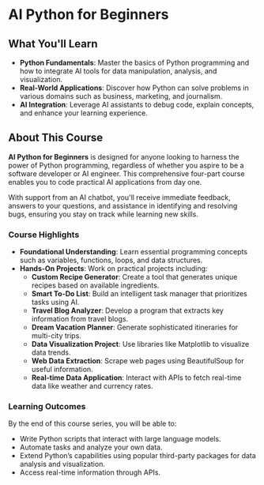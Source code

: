 # AI Python for Beginners

## What You'll Learn

- **Python Fundamentals**: Master the basics of Python programming and how to integrate AI tools for data manipulation, analysis, and visualization.
- **Real-World Applications**: Discover how Python can solve problems in various domains such as business, marketing, and journalism.
- **AI Integration**: Leverage AI assistants to debug code, explain concepts, and enhance your learning experience.

## About This Course

**AI Python for Beginners** is designed for anyone looking to harness the power of Python programming, regardless of whether you aspire to be a software developer or AI engineer. This comprehensive four-part course enables you to code practical AI applications from day one.

With support from an AI chatbot, you'll receive immediate feedback, answers to your questions, and assistance in identifying and resolving bugs, ensuring you stay on track while learning new skills.

### Course Highlights

- **Foundational Understanding**: Learn essential programming concepts such as variables, functions, loops, and data structures.
- **Hands-On Projects**: Work on practical projects including:
  - **Custom Recipe Generator**: Create a tool that generates unique recipes based on available ingredients.
  - **Smart To-Do List**: Build an intelligent task manager that prioritizes tasks using AI.
  - **Travel Blog Analyzer**: Develop a program that extracts key information from travel blogs.
  - **Dream Vacation Planner**: Generate sophisticated itineraries for multi-city trips.
  - **Data Visualization Project**: Use libraries like Matplotlib to visualize data trends.
  - **Web Data Extraction**: Scrape web pages using BeautifulSoup for useful information.
  - **Real-time Data Application**: Interact with APIs to fetch real-time data like weather and currency rates.

### Learning Outcomes

By the end of this course series, you will be able to:
- Write Python scripts that interact with large language models.
- Automate tasks and analyze your own data.
- Extend Python’s capabilities using popular third-party packages for data analysis and visualization.
- Access real-time information through APIs.